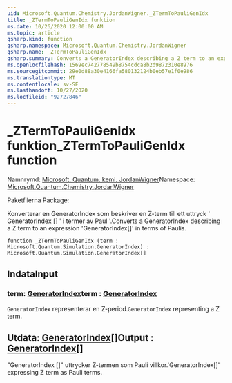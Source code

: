 ```yaml
---
uid: Microsoft.Quantum.Chemistry.JordanWigner._ZTermToPauliGenIdx
title: _ZTermToPauliGenIdx funktion
ms.date: 10/26/2020 12:00:00 AM
ms.topic: article
qsharp.kind: function
qsharp.namespace: Microsoft.Quantum.Chemistry.JordanWigner
qsharp.name: _ZTermToPauliGenIdx
qsharp.summary: Converts a GeneratorIndex describing a Z term to an expression 'GeneratorIndex[]' in terms of Paulis.
ms.openlocfilehash: 1569ec742778549b8754cdca8b2d9872310e8976
ms.sourcegitcommit: 29e0d88a30e4166fa580132124b0eb57e1f0e986
ms.translationtype: MT
ms.contentlocale: sv-SE
ms.lasthandoff: 10/27/2020
ms.locfileid: "92727846"
---
```

# <a name="_ztermtopauligenidx-function"></a><span data-ttu-id="39a82-102">_ZTermToPauliGenIdx funktion</span><span class="sxs-lookup"><span data-stu-id="39a82-102">_ZTermToPauliGenIdx function</span></span>

<span data-ttu-id="39a82-103">Namnrymd: [Microsoft. Quantum. kemi. JordanWigner](xref:Microsoft.Quantum.Chemistry.JordanWigner)</span><span class="sxs-lookup"><span data-stu-id="39a82-103">Namespace: [Microsoft.Quantum.Chemistry.JordanWigner](xref:Microsoft.Quantum.Chemistry.JordanWigner)</span></span>

<span data-ttu-id="39a82-104">Paketfilerna [](https://nuget.org/packages/)</span><span class="sxs-lookup"><span data-stu-id="39a82-104">Package: [](https://nuget.org/packages/)</span></span>


<span data-ttu-id="39a82-105">Konverterar en GeneratorIndex som beskriver en Z-term till ett uttryck ' GeneratorIndex [] ' i termer av Paul '.</span><span class="sxs-lookup"><span data-stu-id="39a82-105">Converts a GeneratorIndex describing a Z term to an expression 'GeneratorIndex[]' in terms of Paulis.</span></span>

```qsharp
function _ZTermToPauliGenIdx (term : Microsoft.Quantum.Simulation.GeneratorIndex) : Microsoft.Quantum.Simulation.GeneratorIndex[]
```


## <a name="input"></a><span data-ttu-id="39a82-106">Indata</span><span class="sxs-lookup"><span data-stu-id="39a82-106">Input</span></span>

### <a name="term--generatorindex"></a><span data-ttu-id="39a82-107">term: [GeneratorIndex](xref:Microsoft.Quantum.Simulation.GeneratorIndex)</span><span class="sxs-lookup"><span data-stu-id="39a82-107">term : [GeneratorIndex](xref:Microsoft.Quantum.Simulation.GeneratorIndex)</span></span>

<span data-ttu-id="39a82-108">`GeneratorIndex` representerar en Z-period.</span><span class="sxs-lookup"><span data-stu-id="39a82-108">`GeneratorIndex` representing a Z term.</span></span>



## <a name="output--generatorindex"></a><span data-ttu-id="39a82-109">Utdata: [GeneratorIndex](xref:Microsoft.Quantum.Simulation.GeneratorIndex)[]</span><span class="sxs-lookup"><span data-stu-id="39a82-109">Output : [GeneratorIndex](xref:Microsoft.Quantum.Simulation.GeneratorIndex)[]</span></span>

<span data-ttu-id="39a82-110">"GeneratorIndex []" uttrycker Z-termen som Pauli villkor.</span><span class="sxs-lookup"><span data-stu-id="39a82-110">'GeneratorIndex[]' expressing Z term as Pauli terms.</span></span>